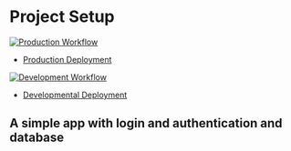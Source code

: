 # Project Setup

[![Production Workflow](https://github.com/vineethsudhir/IS601_final/actions/workflows/prod.yml/badge.svg)](https://github.com/vineethsudhir/IS601_final/actions/workflows/dev.yml)

* [Production Deployment](https://final-prod-601.herokuapp.com/)


[![Development Workflow](https://github.com/vineethsudhir/IS601_final/actions/workflows/dev.yml/badge.svg)](https://github.com/vineethsudhir/IS601_final/actions/workflows/dev.yml)

* [Developmental Deployment](https://final-601.herokuapp.com/)

## A simple app with login and authentication and database